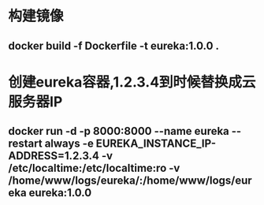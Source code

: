 # 构建镜像
## docker build -f Dockerfile -t eureka:1.0.0 .
# 创建eureka容器,1.2.3.4到时候替换成云服务器IP
## docker run -d -p 8000:8000 --name eureka --restart always -e EUREKA_INSTANCE_IP-ADDRESS=1.2.3.4 -v /etc/localtime:/etc/localtime:ro -v /home/www/logs/eureka/:/home/www/logs/eureka eureka:1.0.0
